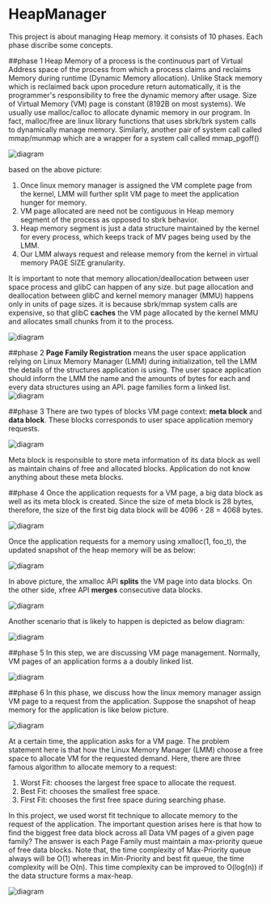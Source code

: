 # HeapManager

This project is about managing Heap memory. it consists of 10 phases. Each phase discribe some concepts.

##phase 1
Heap Memory of a process is the continuous part of Virtual Address space of the process from which a process claims and 
reclaims Memory during runtime (Dynamic Memory allocation). Unlike Stack memory which is reclaimed back upon procedure return automatically,
it is the programmer's responsibility to free the dynamic memory after usage.
Size of Virtual Memory (VM) page is constant (8192B on most systems). We usually use malloc/calloc to allocate 
dynamic memory in our program. In fact, malloc/free are linux library functions that uses sbrk/brk system calls
to dynamically manage memory. Similarly, another pair of system call called mmap/munmap which are a wrapper for
a system call called mmap_pgoff()

![diagram](phase%201/mmap.png)

based on the above picture:
1. Once linux memory manager is assigned the VM complete page from the kernel, LMM will further split VM page to meet 
the application hunger for memory.
2. VM page allocated are need not be contiguous in Heap memory segment of the process as opposed to sbrk behavior.
3. Heap memory segment is just a data structure maintained by the kernel for every process, which keeps track of MV pages
being used by the LMM.
4. Our LMM always request and release memory from the kernel in virtual memory PAGE SIZE granularity.

It is important to note that memory allocation/deallocation between user space process and glibC can happen of any size.
but page allocation and deallocation between glibC and kernel memory manager (MMU) happens only in units of page sizes. it is
because sbrk/mmap system calls are expensive, so that glibC **caches** the VM page allocated by the kernel MMU and allocates 
small chunks from it to the process.

![diagram](phase%201/pageCaching.png)

##phase 2
**Page Family Registration** means the user space application relying on Linux Memory Manager (LMM) during initialization,
tell the LMM the details of the structures application is using.
The user space application should inform the LMM the name and the amounts of bytes for each and every data structures using an API.
page families form a linked list.
![diagram](phase%202/pageFamily.png)

##phase 3
There are two types of blocks VM page context: **meta block** and **data block**. These blocks corresponds to user space application 
memory requests.

![diagram](phase%203/metablock.png)

Meta block is responsible to store meta information of its data block as well as maintain chains of free and allocated blocks.
Application do not know anything about these meta blocks.

##phase 4
Once the application requests for a VM page, a big data block as well as its meta block is created. Since the size of meta block
is 28 bytes, therefore, the size of the first big data block will be 4096 - 28 = 4068 bytes.

![diagram](phase%204/bigdatablock.png)

Once the application requests for a memory using xmalloc(1, foo_t), the updated snapshot of the heap memory will be as below:

![diagram](phase%204/bigdatablock2.png)

In above picture, the xmalloc API **splits** the VM page into data blocks. On the other side, xfree API **merges** consecutive 
data blocks.

![diagram](phase%204/bigdatablock3.png)

Another scenario that is likely to happen is depicted as below diagram:

![diagram](phase%204/merging.png)

##phase 5
In this step, we are discussing VM page management. Normally, VM pages of an application forms a a doubly linked list.

![diagram](phase%205/vm.png)

##phase 6
In this phase, we discuss how the linux memory manager assign VM page to a request from the application. Suppose the snapshot
of heap memory for the application is like below picture.

![diagram](phase%206/block.png)

At a certain time, the application asks for a VM page. The problem statement here is that how the Linux Memory Manager (LMM)
choose a free space to allocate VM for the requested demand. Here, there are three famous algorithm to allocate memory to a 
request: 
1. Worst Fit: chooses the largest free space to allocate the request.
2. Best Fit: chooses the smallest free space.
3. First Fit: chooses the first free space during searching phase.

In this project, we used worst fit technique to allocate memory to the request of the application. The important question 
arises here is that how to find the biggest free data block across all Data VM pages of a given page family? The answer is 
each Page Family must maintain a max-priority queue of free data blocks. Note that, the time complexity of Max-Priority queue
always will be O(1) whereas in Min-Priority and best fit queue, the time complexity will be O(n). This time complexity can be improved to
O(log(n)) if the data structure forms a max-heap.

![diagram](phase%206/pq.png)